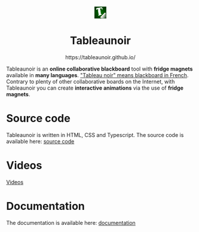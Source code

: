 <p align="center"><a href="https://github.com/tableaunoir/tableaunoir"><img src="https://raw.githubusercontent.com/tableaunoir/.github/07db642b0a9eb55a2f992a5759f212c9c9c8e4be/favicon.svg" alt="Tableaunoir logo" height="32"/></a></p>
<h1 align="center">Tableaunoir</h1>
<p align="center">
  https://tableaunoir.github.io/
</p>

Tableaunoir is  an <b>online collaborative blackboard</b> tool with <b>fridge magnets</b> available in <b>many languages</b>. ["Tableau noir" means blackboard in French](https://www.deepl.com/translator#fr/en/Tableau%20noir). Contrary to plenty of other collaborative boards on the Internet, with Tableaunoir  you can create <b>interactive animations</b> via the use of <b>fridge magnets</b>.

# Source code

Tableaunoir is written in HTML, CSS and Typescript.
The source code is available here: [source code](https://github.com/tableaunoir/tableaunoir)

# Videos

[Videos](https://www.youtube.com/playlist?list=PLBkqiBmqkRUp_gDq-Lp754QhMoNpl9Bk7)

# Documentation

The documentation is available here: [documentation](https://tableaunoir.github.io/documentation/)
